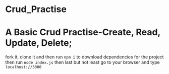 # Crud_Practise

# A Basic Crud Practise-Create, Read, Update, Delete;

fork it, clone it and then run ` npm i ` to download dependencies for the project
then run `node index.js`
then last but not least go to your browser and type `localhost://3000`
